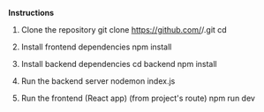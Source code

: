 **Instructions**

1. Clone the repository
  git clone https://github.com/<your-username>/<your-repo>.git
  cd <your-repo>
  
2. Install frontend dependencies
  npm install

3. Install backend dependencies
  cd backend
  npm install

5. Run the backend server
  nodemon index.js

7. Run the frontend (React app)
   (from project's route)
    npm run dev
